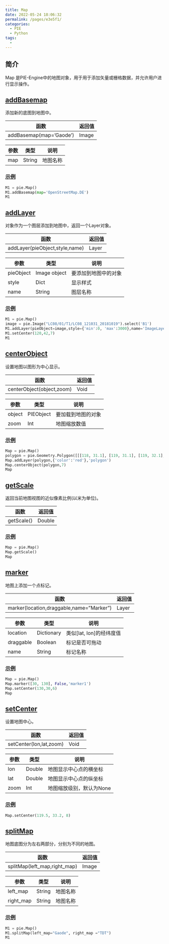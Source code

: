```yaml
---
title: Map
date: 2022-05-24 18:06:32
permalink: /pages/e3e5f1/
categories:
  - PIE
  - Python
tags:
  - 
---
```

## 简介

Map 是PIE-Engine中的地图对象，用于用于添加矢量或栅格数据，并允许用户进行显示操作。

## [addBasemap](https://engine.piesat.cn/engine-studio/docs/#/API/python_API/Map/addBasemap?id=addbasemap)

添加新的底图到地图中。

| 函数                    | 返回值 |
| ----------------------- | ------ |
| addBasemap(map=’Gaode’) | Image  |

| 参数 | 类型   | 说明     |
| ---- | ------ | -------- |
| map  | String | 地图名称 |

### [示例](https://engine.piesat.cn/engine-studio/docs/#/API/python_API/Map/addBasemap?id=示例)

```python
M1 = pie.Map()
M1.addBasemap(map='OpenStreetMap.DE')
M1
```

## [addLayer](https://engine.piesat.cn/engine-studio/docs/#/API/python_API/Map/addLayer?id=addlayer)

对象作为一个图层添加到地图中，返回一个Layer对象。

| 函数                           | 返回值 |
| ------------------------------ | ------ |
| addLayer(pieObject,style,name) | Layer  |

| 参数      | 类型         | 说明                 |
| --------- | ------------ | -------------------- |
| pieObject | Image object | 要添加到地图中的对象 |
| style     | Dict         | 显示样式             |
| name      | String       | 图层名称             |

### [示例](https://engine.piesat.cn/engine-studio/docs/#/API/python_API/Map/addLayer?id=示例)

```python
M1 = pie.Map()
image = pie.Image("LC08/01/T1/LC08_121031_20181019").select('B1')
M1.addLayer(pieObject=image,style={'min':0, 'max':3000},name='ImageLayer')
M1.setCenter(120,42,7)
M1
```

## [centerObject](https://engine.piesat.cn/engine-studio/docs/#/API/python_API/Map/centerObject?id=centerobject)

设置地图以图形为中心显示。

| 函数                      | 返回值 |
| ------------------------- | ------ |
| centerObject(object,zoom) | Void   |

| 参数   | 类型      | 说明               |
| ------ | --------- | ------------------ |
| object | PIEObject | 要加载到地图的对象 |
| zoom   | Int       | 地图缩放数值       |

### [示例](https://engine.piesat.cn/engine-studio/docs/#/API/python_API/Map/centerObject?id=示例)

```python
Map = pie.Map()
polygon = pie.Geometry.Polygon([[[118, 31.1], [119, 31.1], [119, 32.1], [118, 32.1],[118, 31.1]]], None)
Map.addLayer(polygon,{'color':'red'},'polygon')
Map.centerObject(polygon,7)
Map
```

## [getScale](https://engine.piesat.cn/engine-studio/docs/#/API/python_API/Map/getScale?id=getscale)

返回当前地图视图的近似像素比例(以米为单位)。

| 函数       | 返回值 |
| ---------- | ------ |
| getScale() | Double |

### [示例](https://engine.piesat.cn/engine-studio/docs/#/API/python_API/Map/getScale?id=示例)

```python
Map = pie.Map()
Map.getScale()
Map
```

## [marker](https://engine.piesat.cn/engine-studio/docs/#/API/python_API/Map/marker?id=marker)

地图上添加一个点标记。

| 函数                                     | 返回值 |
| ---------------------------------------- | ------ |
| marker(location,draggable,name=”Marker”) | Layer  |

| 参数      | 类型       | 说明                     |
| --------- | ---------- | ------------------------ |
| location  | Dictionary | 类似[lat, lon]的经纬度值 |
| draggable | Boolean    | 标记是否可拖动           |
| name      | String     | 标记名称                 |

### [示例](https://engine.piesat.cn/engine-studio/docs/#/API/python_API/Map/marker?id=示例)

```python
Map = pie.Map()
Map.marker([30, 130], False,'marker1')
Map.setCenter(130,30,6)
Map
```

## [setCenter](https://engine.piesat.cn/engine-studio/docs/#/API/python_API/Map/setCenter?id=setcenter)

设置地图中心。

| 函数                    | 返回值 |
| ----------------------- | ------ |
| setCenter(lon,lat,zoom) | Void   |

| 参数 | 类型   | 说明                     |
| ---- | ------ | ------------------------ |
| lon  | Double | 地图显示中心点的横坐标   |
| lat  | Double | 地图显示中心点的纵坐标   |
| zoom | Int    | 地图缩放级别，默认为None |

### [示例](https://engine.piesat.cn/engine-studio/docs/#/API/python_API/Map/setCenter?id=示例)

```python
Map.setCenter(119.5, 33.2, 8)
```

## [splitMap](https://engine.piesat.cn/engine-studio/docs/#/API/python_API/Map/splitMap?id=splitmap)

地图底图分为左右两部分，分别为不同的地图。

| 函数                         | 返回值 |
| ---------------------------- | ------ |
| splitMap(left_map,right_map) | Image  |

| 参数      | 类型   | 说明     |
| --------- | ------ | -------- |
| left_map  | String | 地图名称 |
| right_map | String | 地图名称 |

### [示例](https://engine.piesat.cn/engine-studio/docs/#/API/python_API/Map/splitMap?id=示例)

```python
M1 = pie.Map()
M1.splitMap(left_map="Gaode", right_map ="TDT")
M1
```